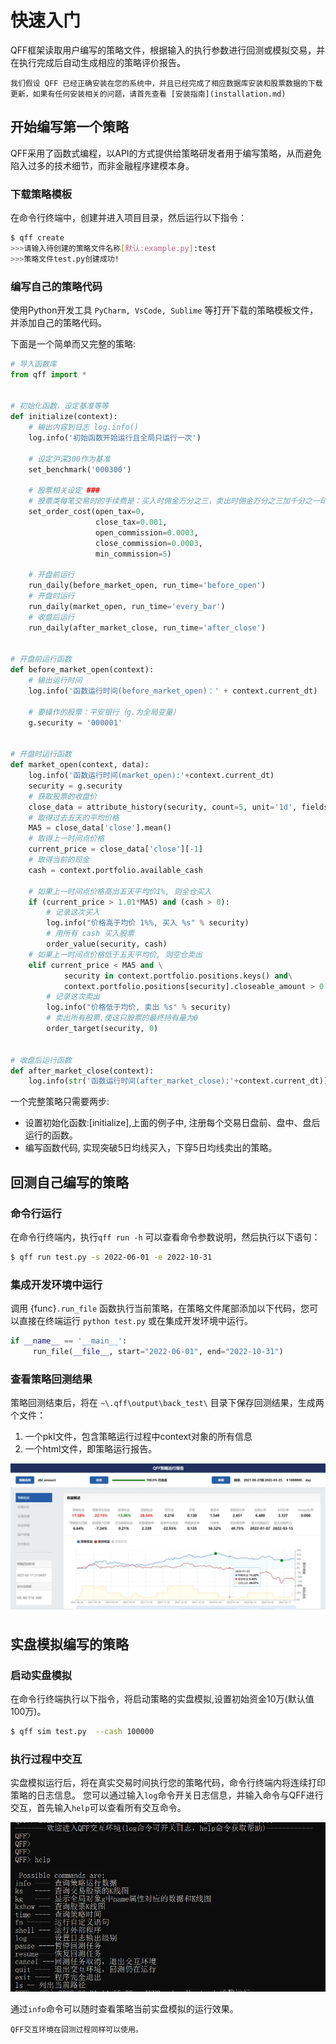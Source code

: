 # 快速入门
QFF框架读取用户编写的策略文件，根据输入的执行参数进行回测或模拟交易，并在执行完成后自动生成相应的策略评价报告。

```{admonition} 说明
我们假设 QFF 已经正确安装在您的系统中，并且已经完成了相应数据库安装和股票数据的下载更新，如果有任何安装相关的问题，请首先查看 [安装指南](installation.md)
```

## 开始编写第一个策略

QFF采用了函数式编程，以API的方式提供给策略研发者用于编写策略，从而避免陷入过多的技术细节，而非金融程序建模本身。


### 下载策略模板
在命令行终端中，创建并进入项目目录，然后运行以下指令：

```bash
$ qff create 
>>>请输入待创建的策略文件名称[默认:example.py]:test
>>>策略文件test.py创建成功!
```

### 编写自己的策略代码

使用Python开发工具 `PyCharm, VsCode, Sublime` 等打开下载的策略模板文件，并添加自己的策略代码。

下面是一个简单而又完整的策略:

```python
# 导入函数库
from qff import *


# 初始化函数，设定基准等等
def initialize(context):
    # 输出内容到日志 log.info()
    log.info('初始函数开始运行且全局只运行一次')

    # 设定沪深300作为基准
    set_benchmark('000300')

    # 股票相关设定 ###
    # 股票类每笔交易时的手续费是：买入时佣金万分之三，卖出时佣金万分之三加千分之一印花税, 每笔交易佣金最低扣5块钱
    set_order_cost(open_tax=0,
                   close_tax=0.001,
                   open_commission=0.0003,
                   close_commission=0.0003,
                   min_commission=5)

    # 开盘前运行
    run_daily(before_market_open, run_time='before_open')
    # 开盘时运行
    run_daily(market_open, run_time='every_bar')
    # 收盘后运行
    run_daily(after_market_close, run_time='after_close')


# 开盘前运行函数
def before_market_open(context):
    # 输出运行时间
    log.info('函数运行时间(before_market_open)：' + context.current_dt)

    # 要操作的股票：平安银行（g.为全局变量）
    g.security = '000001'


# 开盘时运行函数
def market_open(context, data):
    log.info('函数运行时间(market_open):'+context.current_dt)
    security = g.security
    # 获取股票的收盘价
    close_data = attribute_history(security, count=5, unit='1d', fields=['close'])
    # 取得过去五天的平均价格
    MA5 = close_data['close'].mean()
    # 取得上一时间点价格
    current_price = close_data['close'][-1]
    # 取得当前的现金
    cash = context.portfolio.available_cash

    # 如果上一时间点价格高出五天平均价1%, 则全仓买入
    if (current_price > 1.01*MA5) and (cash > 0):
        # 记录这次买入
        log.info("价格高于均价 1%%, 买入 %s" % security)
        # 用所有 cash 买入股票
        order_value(security, cash)
    # 如果上一时间点价格低于五天平均价, 则空仓卖出
    elif current_price < MA5 and \
            security in context.portfolio.positions.keys() and\
            context.portfolio.positions[security].closeable_amount > 0:
        # 记录这次卖出
        log.info("价格低于均价, 卖出 %s" % security)
        # 卖出所有股票,使这只股票的最终持有量为0
        order_target(security, 0)


# 收盘后运行函数
def after_market_close(context):
    log.info(str('函数运行时间(after_market_close):'+context.current_dt))


```

一个完整策略只需要两步:

*   设置初始化函数:[initialize],上面的例子中, 注册每个交易日盘前、盘中、盘后运行的函数。
*   编写函数代码, 实现突破5日均线买入，下穿5日均线卖出的策略。


## 回测自己编写的策略

### 命令行运行

在命令行终端内，执行`qff run -h` 可以查看命令参数说明，然后执行以下语句：

```bash
$ qff run test.py -s 2022-06-01 -e 2022-10-31 
```

### 集成开发环境中运行
 
调用 {func}`.run_file` 函数执行当前策略，在策略文件尾部添加以下代码，您可以直接在终端运行 `python test.py` 或在集成开发环境中运行。

```python
if __name__ == '__main__':
     run_file(__file__, start="2022-06-01", end="2022-10-31")
```

### 查看策略回测结果

策略回测结束后，将在 `~\.qff\output\back_test\` 目录下保存回测结果，生成两个文件：
1. 一个pkl文件，包含策略运行过程中context对象的所有信息
2. 一个html文件，即策略运行报告。

![strategy chart](../_static/profit.webp)

## 实盘模拟编写的策略

### 启动实盘模拟
在命令行终端执行以下指令，将启动策略的实盘模拟,设置初始资金10万(默认值100万)。
```bash
$ qff sim test.py  --cash 100000
```

### 执行过程中交互

实盘模拟运行后，将在真实交易时间执行您的策略代码，命令行终端内将连续打印策略的日志信息。
您可以通过输入`log`命令开关日志信息，并输入命令与QFF进行交互，首先输入`help`可以查看所有交互命令。

![trace](../_static/trace.webp)

通过`info`命令可以随时查看策略当前实盘模拟的运行效果。

```{admonition} 说明
QFF交互环境在回测过程同样可以使用。
```